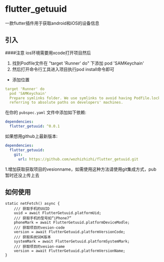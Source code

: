 # flutter_getuuid

一款flutter插件用于获取android和iOS的设备信息

## 引入
####注意 ios环境需要用xcode打开项目然后

1. 找到Podfile文件在 "target 'Runner' do" 下添加 pod 'SAMKeychain'
2. 然后打开命令行工具进入项目执行pod install命令即可
- 添加位置
```yaml
target 'Runner' do
  pod 'SAMKeychain'
  Prepare symlinks folder. We use symlinks to avoid having Podfile.lock
  referring to absolute paths on developers' machines.
```
在你的 `pubspec.yaml` 文件中添加如下依赖:

```yaml
dependencies:
  flutter_getuuid: ^0.0.1
```

如果想用github上最新版本:

```yaml
dependencies:
  flutter_getuuid:
    git:
      url: https://github.com/wozhizhizhi/flutter_getuuid.git
```
1.增加获取获取项目的vesionname，如需使用这种方法请使用git集成方式，pub暂时还没上传上去
## 如何使用
```
static netFetch() async {
    /// 获取手机的UUID
    uuid = await FlutterGetuuid.platformUid;
    /// 获取手机的型号如“iPhone7”
    phoneMark = await FlutterGetuuid.platformDeviceModle;
    /// 获取项目的vesion-code
    version = await FlutterGetuuid.platformVersionCode;
    /// 获取系统SDK版本
    systemMark = await FlutterGetuuid.platformSystemMark;
    /// 获取项目的vesion-name
    version = await FlutterGetuuid.platformVersionName;
}
```
